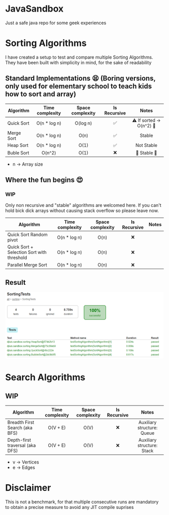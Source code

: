 # JavaSandbox

Just a safe java repo for some geek experiences

# Sorting Algorithms

I have created a setup to test and compare multiple Sorting Algorithms.
They have been built with simplicity in mind, for the sake of readability

## Standard Implementations :tired_face: (Boring versions, only used for elementary school to teach kids how to sort and array)

| Algorithm  |Time complexity|Space complexity|    Is Recursive    |                Notes                |
|------------|:-------------:|:--------------:|:------------------:|:-----------------------------------:|
| Quick Sort | O(n * log n)  |    O(log n)    | :white_check_mark: |:warning: If sorted -> O(n^2) :snail:|
| Merge Sort | O(n * log n)  |      O(n)      | :white_check_mark: |               Stable                |
| Heap Sort  | O(n * log n)  |      O(1)      | :white_check_mark: |             Not Stable              |
| Buble Sort |    O(n^2)     |      O(1)      |        :x:         |      :snail:    Stable :snail:      |

* n -> Array size

## Where the fun begins :heart_eyes:

### WIP

Only non recursive and "stable" algorithms are welcomed here. If you can't hold bick dick arrays without causing stack overflow so please leave now. 

| Algorithm                                  |Time complexity|  Space complexity  |Is Recursive|        Notes        |
|--------------------------------------------|:-------------:|:------------------:|:----------:|:-------------------:|
| Quick Sort Random pivot                    | O(n * log n)  |        O(n)        |    :x:     |                     |
| Quick Sort + Selection Sort with threshold | O(n * log n)  |        O(n)        |    :x:     |                     |
| Parallel Merge Sort                        | O(n * log n)  |        O(n)        |    :x:     |                     |

## Result

![Test report](src/main/resources/SortingTestsReport.png)

# Search Algorithms

## WIP

| Algorithm                       |Time complexity|Space complexity|   Is Recursive   |           Notes            |
|---------------------------------|:-------------:|:--------------:|:----------------:|:--------------------------:|
| Breadth First Search (aka BFS)  |   O(V + E)    |      O(V)      |       :x:        | Auxiliary structure: Queue |
| Depth-first traversal (aka DFS) |   O(V + E)    |      O(V)      |       :x:        | Auxiliary structure: Stack |

* v -> Vertices
* e -> Edges

# Disclaimer
This is not a benchmark, for that multiple consecutive runs are mandatory to obtain a precise measure to avoid any
JIT compile suprises
